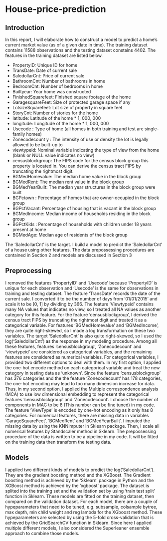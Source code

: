 # House-price-prediction

## Introduction

In this report, I will elaborate how to construct a model to predict a home’s current market
value (as of a given date in time). The training dataset contains 11588 observations and the testing dataset constains 4402.
The features in the training dataset are listed below.

- PropertyID: Unique ID for home
- TransDate: Date of current sale
- SaledollarCnt: Price of current sale
- BathroomCnt: Number of bathrooms in home
- BedroomCnt: Number of bedrooms in home
- Builtyear: Year home was constructed
- FinishedSquarefeet: Finished square footage of the home
- GaragesquareFeet: Size of protected garage space if any
- LotsizeSquarefeet: Lot size of property in square feet
- StoryCnt: Number of stories for the home
- latitude: Latitude of the home * 1, 000, 000
- longitude: Longitude of the home * 1, 000, 000
- Usecode : Type of home (all homes in both training and test are single-family homes)
- Zonecodecount y : The intensity of use or density the lot is legally allowed to be built-up to
- viewtypeid: Nominal variable indicating the type of view from the home (blank or NULL value
indicates no view)
- censusblockgroup: The FIPS code for the census block group this property is located in. You can
derive the census tract FIPS by truncating the rightmost digit.
- BGMedHomevalue: The median home value in the block group
- BGMedRent: The median rent value in the block group
- BGMedYearBuilt: The median year structures in the block group were built
- BGPctown : Percentage of homes that are owner-occupied in the block group
- BGPctVacant: Percentage of housing that is vacant in the block group
- BGMedIncome: Median income of households residing in the block group
- BGPctKids : Percentage of households with children under 18 years present at home
- BGMedAge: Median age of residents of the block group

The ‘SaledollarCnt’ is the target. I build a model to predict the ‘SaledollarCnt’ of a
house using other features. The data prepossessing procedures are contained in Section
2 and models are discussed in Section 3

## Preprocessing
I removed the features ‘PropertyID’ and ‘Usecode’ because ‘PropertyID’ is unique for each
observation and ‘Usecode’ is the same for observations in training and testing dataset.
The feature ‘TransDate’ records the date of the current sale. I converted it to be the
number of days from ‘01/01/2015’ and scale it to be [0, 1] by dividing by 366. The feature
‘Viewtypeid’ contains many NA values that indicates no view, so I treated all NA values as
another category for this feature. For the feature ‘censusblockgroup’, I derived the census
tract FIPS by truncating the rightmost digit and treated it as a categorical variable.
For features ‘BGMedHomevalue’ and ‘BGMedIncome’, they are quite right-skewed, so I
made a log transformation on these two variables. The target ‘SaledollarCnt’ is also quite
right-skewed, so I used the log(‘SaledollarCnt’) as the response in my modeling procedure.
Among all these features, features ‘censusblockgroup’, ‘Zonecodecount’ and ‘viewtypeid’
are considered as categorical variables, and the remaining features are considered as
numerical variables.
For categorical variables, I provided two different options to deal with them. In my
first option, I applied the one-hot encode method on each categorical variable and treat
the new category in testing data as ‘unknown’. Since the feature ‘censusblockgroup’
has 376 categories and the the feature ‘Zonecodecount’ has 178 categories, the one-hot
encoding may lead to too many dimension increase for data. Thus, in my second option,
I applied the Multiple correspondence analysis (MCA) to use low dimensional embedding
to represent the categorical features ‘censusblockgroup’ and ‘Zonecodecount’. I choose
the number of components in MAC to be 8 (This number can be fine tuned) in my code.
The feature ‘ViewType’ is encoded by one-hot encoding as it only has 8 categories.
For numerical features, there are missing data in variables ‘GarageSquareFeet’, ‘BGMedRent’
and ‘BGMedYearBuilt’. I imputed the missing data by using the KNNimputer in
Sklearn package. Then, I scale all numerical features by Standscaler method in Sklearn.
The prepossessing procedure of the data is written to be a pipeline in my code. It
will be fitted on the training data then transform the testing data.

## Models
I applied two different kinds of models to predict the log(‘SaledollarCnt’). They are the
gradient boosting method and the XGBoost. The Gradient boosting method is achieved
by the ‘Sklearn’ package in Python and the XGBoost method is achieved by the ‘xgboost’
package. The dataset is splited into the training set and the validation set by using
‘train test split’ function in Sklearn. These models are fitted on the training dataset, then
compared on the validation dataset. For each model, there are a couple of hypeparameters
that need to be tuned, e.g. subsample, colsample bytree, max depth, min child weight
and reg lambda for the XGboost method. These hypeparameters are selected by using
the 5-fold cross-validation that is achieved by the GridSearchCV function in Sklearn.
Since here I applied multiple different models, I also considered the Superleaner ensemble
approach to combine those models.

